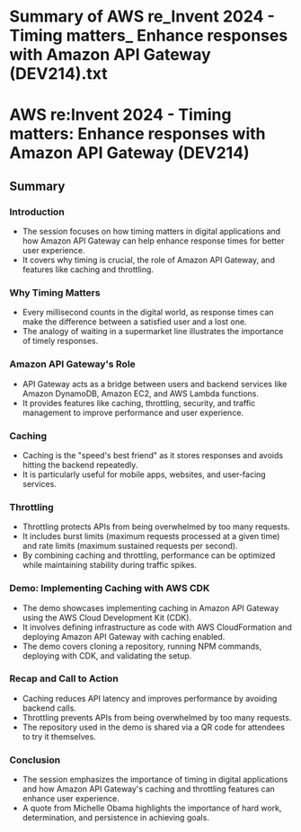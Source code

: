 # Summary of AWS re_Invent 2024 - Timing matters_ Enhance responses with Amazon API Gateway (DEV214).txt

# AWS re:Invent 2024 - Timing matters: Enhance responses with Amazon API Gateway (DEV214)

## Summary

### Introduction

- The session focuses on how timing matters in digital applications and how Amazon API Gateway can help enhance response times for better user experience.
- It covers why timing is crucial, the role of Amazon API Gateway, and features like caching and throttling.

### Why Timing Matters

- Every millisecond counts in the digital world, as response times can make the difference between a satisfied user and a lost one.
- The analogy of waiting in a supermarket line illustrates the importance of timely responses.

### Amazon API Gateway's Role

- API Gateway acts as a bridge between users and backend services like Amazon DynamoDB, Amazon EC2, and AWS Lambda functions.
- It provides features like caching, throttling, security, and traffic management to improve performance and user experience.

### Caching

- Caching is the "speed's best friend" as it stores responses and avoids hitting the backend repeatedly.
- It is particularly useful for mobile apps, websites, and user-facing services.

### Throttling

- Throttling protects APIs from being overwhelmed by too many requests.
- It includes burst limits (maximum requests processed at a given time) and rate limits (maximum sustained requests per second).
- By combining caching and throttling, performance can be optimized while maintaining stability during traffic spikes.

### Demo: Implementing Caching with AWS CDK

- The demo showcases implementing caching in Amazon API Gateway using the AWS Cloud Development Kit (CDK).
- It involves defining infrastructure as code with AWS CloudFormation and deploying Amazon API Gateway with caching enabled.
- The demo covers cloning a repository, running NPM commands, deploying with CDK, and validating the setup.

### Recap and Call to Action

- Caching reduces API latency and improves performance by avoiding backend calls.
- Throttling prevents APIs from being overwhelmed by too many requests.
- The repository used in the demo is shared via a QR code for attendees to try it themselves.

### Conclusion

- The session emphasizes the importance of timing in digital applications and how Amazon API Gateway's caching and throttling features can enhance user experience.
- A quote from Michelle Obama highlights the importance of hard work, determination, and persistence in achieving goals.